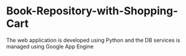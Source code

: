 # Book-Repository-with-Shopping-Cart
The web application is developed using Python and the DB services is managed using Google App Engine
